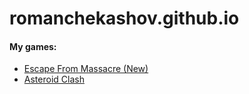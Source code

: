 # romanchekashov.github.io

#### My games:
- [Escape From Massacre (New)](https://romanchekashov.github.io/EscapeFromMassacre/)
- [Asteroid Clash](https://romanchekashov.github.io/AsteroidClash/)
